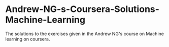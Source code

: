 # Andrew-NG-s-Coursera-Solutions-Machine-Learning
The solutions to the exercises given in the Andrew NG's course on Machine learning on coursera.
